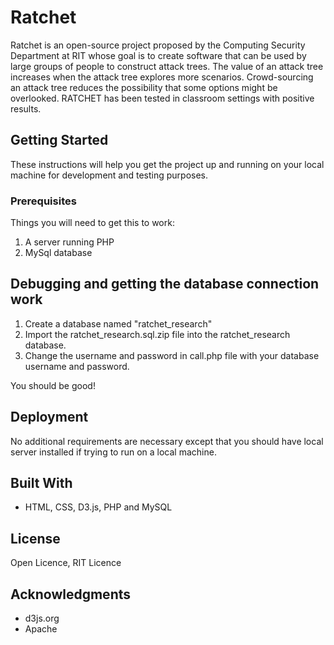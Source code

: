 # Ratchet

Ratchet is an open-source project proposed by the Computing Security Department at RIT whose goal is to create software that can be used by large groups of people to construct attack trees. The value of an attack tree increases when the attack tree explores more scenarios. Crowd-sourcing an attack tree reduces the possibility that some options might be overlooked. RATCHET has been tested in classroom settings with positive results.


## Getting Started

These instructions will help you get the project up and running on your local machine for development and testing purposes.

### Prerequisites

Things you will need to get this to work:

1. A server running PHP
2. MySql database


## Debugging and getting the database connection work

1. Create a database named "ratchet_research"
2. Import the ratchet_research.sql.zip file into the ratchet_research database.
3. Change the username and password in call.php file with your database username and password.

You should be good!

## Deployment

No additional requirements are necessary except that you should have local server installed if trying to run on a local machine.

## Built With

* HTML, CSS, D3.js, PHP and MySQL

## License

Open Licence, RIT Licence

## Acknowledgments

* d3js.org
* Apache
